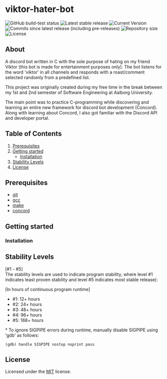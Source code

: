 # viktor-hater-bot
![GitHub build-test status](https://img.shields.io/github/workflow/status/sabotack/viktor-hater-bot/Makefile-build-test)
![Latest stable release](https://img.shields.io/github/v/release/sabotack/viktor-hater-bot?color=brightgreen&label=latest%20stable%20version)
![Current Version](https://img.shields.io/github/v/release/sabotack/viktor-hater-bot?include_prereleases&label=current%20version)
![Commits since latest release (including pre-releases)](https://img.shields.io/github/commits-since/sabotack/viktor-hater-bot/latest?include_prereleases)
![Repository size](https://img.shields.io/github/repo-size/sabotack/viktor-hater-bot)
![License](https://img.shields.io/github/license/sabotack/viktor-hater-bot)

## About

A discord bot written in C with the sole purpose of hating on my friend Viktor (this bot is made for entertainment purposes only).
The bot listens for the word 'viktor' in all channels and responds with a roast/comment selected randomly from a predefined list.

This project was originally created during my free time in the break between my 1st and 2nd semester of Software Engineering at Aalborg University. 

The main point was to practice C-programming while discovering and learning an entire new framework for discord bot development (Concord).
Along with learning about Concord, I also got familiar with the Discord API and developer portal.

## Table of Contents
1. [Prerequisites](#prerequisites)
2. [Getting started](#getting-started)
    - [Installation](#installation)
3. [Stability Levels](#stability-levels)
4. [License](#license)

## Prerequisites
- [git](https://git-scm.com/)
- [gcc](https://gcc.gnu.org/)
- [make](https://www.gnu.org/software/make/)
- [concord](https://github.com/Cogmasters/concord/)

## Getting started
### Installation

## Stability Levels
[#1 - #5]  
The stability levels are used to indicate program stability, where level #1 indicates least proven stability and level #5 indicates most stable release):

[In hours of continuous program runtime]
- #1: 12+ hours
- #2: 24+ hours
- #3: 48+ hours
- #4: 96+ hours
- #5: 168+ hours

\* To ignore SIGPIPE errors during runtime, manually disable SIGPIPE using 'gdb' as follows:
```
(gdb) handle SIGPIPE nostop noprint pass
```

## License

Licensed under the [MIT](LICENSE) license.

